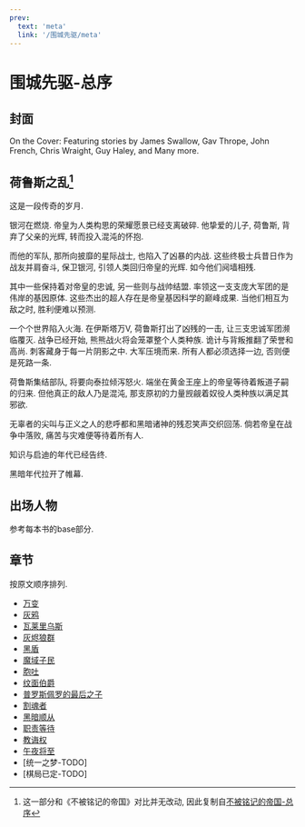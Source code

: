 ```yaml
---
prev:
  text: 'meta'
  link: '/围城先驱/meta'
---
```


# 围城先驱-总序

## 封面

On the Cover: Featuring stories by James Swallow, Gav Thrope, John French, Chris Wraight, Guy Haley, and Many more.

## 荷鲁斯之乱[^0]

这是一段传奇的岁月.

银河在燃烧. 帝皇为人类构思的荣耀愿景已经支离破碎. 他挚爱的儿子, 荷鲁斯, 背弃了父亲的光辉, 转而投入混沌的怀抱.

而他的军队, 那所向披靡的星际战士, 也陷入了凶暴的内战. 这些终极士兵昔日作为战友并肩奋斗, 保卫银河, 引领人类回归帝皇的光辉. 如今他们阋墙相残.

其中一些保持着对帝皇的忠诚, 另一些则与战帅结盟. 率领这一支支庞大军团的是伟岸的基因原体. 这些杰出的超人存在是帝皇基因科学的巅峰成果. 当他们相互为敌之时, 胜利便难以预测.

一个个世界陷入火海. 在伊斯塔万V, 荷鲁斯打出了凶残的一击, 让三支忠诚军团濒临覆灭. 战争已经开始, 熊熊战火将会笼罩整个人类种族. 诡计与背叛推翻了荣誉和高尚. 刺客藏身于每一片阴影之中. 大军压境而来. 所有人都必须选择一边, 否则便是死路一条.

荷鲁斯集结部队, 将要向泰拉倾泻怒火. 端坐在黄金王座上的帝皇等待着叛道子嗣的归来. 但他真正的敌人乃是混沌, 那支原初的力量觊觎着奴役人类种族以满足其邪欲.

无辜者的尖叫与正义之人的悲呼都和黑暗诸神的残忍笑声交织回荡. 倘若帝皇在战争中落败, 痛苦与灾难便等待着所有人.

知识与启迪的年代已经告终.

黑暗年代拉开了帷幕.

## 出场人物

参考每本书的base部分.

## 章节

按原文顺序排列.

+ [万变](/围城先驱/万变/meta)
+ [灰鸦](/围城先驱/灰鸦/meta)
+ [瓦莱里乌斯](/围城先驱/瓦莱里乌斯/meta)
+ [灰烬狼群](/围城先驱/灰烬狼群/meta)
+ [黑盾](/围城先驱/黑盾/meta)
+ [魔域子民](/围城先驱/魔域子民/meta)
+ [胞吐](/围城先驱/胞吐/meta)
+ [纹面伯爵](/围城先驱/纹面伯爵/meta)
+ [普罗斯佩罗的最后之子](/围城先驱/普罗斯佩罗的最后之子/meta)
+ [割魂者](/围城先驱/割魂者/meta)
+ [黑暗顺从](/围城先驱/黑暗顺从/meta)
+ [职责等待](/围城先驱/职责等待/meta)
+ [教诲权](/围城先驱/教诲权/meta)
+ [午夜将至](/围城先驱/午夜将至/meta)
+ [统一之梦-TODO]
+ [棋局已定-TODO]

[^0]: 这一部分和《不被铭记的帝国》对比并无改动, 因此复制自[不被铭记的帝国-总序](/不被铭记的帝国/base)
